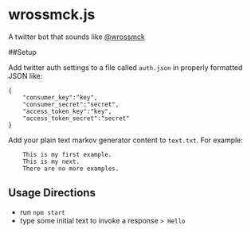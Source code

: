 wrossmck.js
===========

A twitter bot that sounds like [@wrossmck](http://twitter.com/wrossmck)

##Setup

Add twitter auth settings to a file called `auth.json` in properly formatted JSON like:
```
{
	"consumer_key":"key",
	"consumer_secret":"secret",
	"access_token_key":"key",
	"access_token_secret":"secret"
}
```

Add your plain text markov generator content to `text.txt`. For example:
```
	This is my first example.
	This is my next.
	There are no more examples.
```

## Usage Directions

* run `npm start`
* type some initial text to invoke a response `> Hello`